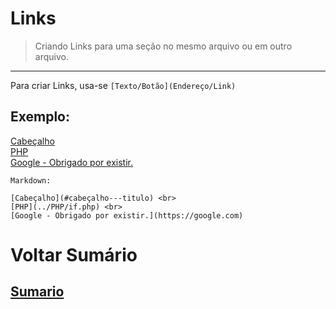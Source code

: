 # Links

> Criando Links para uma seção no mesmo arquivo ou em outro arquivo.

----

Para criar Links, usa-se `[Texto/Botão](Endereço/Link)`

## Exemplo:

[Cabeçalho](#cabeçalho---titulo) <br>
[PHP](../PHP/if.php) <br>
[Google - Obrigado por existir.](https://google.com)


```
Markdown:

[Cabeçalho](#cabeçalho---titulo) <br>
[PHP](../PHP/if.php) <br>
[Google - Obrigado por existir.](https://google.com)
```


# Voltar Sumário
## [Sumario](00-Sumario.md)